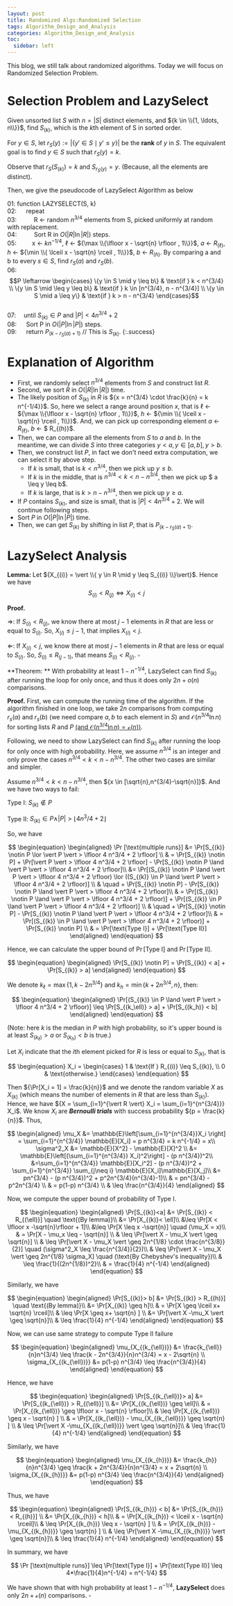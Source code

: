 ```yaml
---
layout: post
title: Randomized Algs:Randomized Selection
tags: Algorithm_Design_and_Analysis
categories: Algorithm_Design_and_Analysis
toc:
  sidebar: left
---
```


This blog, we still talk about randomized algorithms. Today we will focus on Randomized Selection Problem.

<!--more-->

# Selection Problem and LazySelect

Given unsorted list $S$ with $n = \vert S \vert$ distinct elements, and ${k \in \\{1, \ldots, n\\}}$, find ${S_{(k)}}$, which is the $k$th element of S in sorted order.

For $y \in S$, let $r_S(y) := \vert \{y' \in S \mid y' \leq y\} \vert$ be the **rank** of $y$ in $S$. The equivalent goal is to find $y \in S$ such that $r_S(y) = k$.

Observe that $r_S(S_{(k)}) = k$ and $S_{r_S(y)} = y$. (Because, all the elements are distinct).

Then, we give the pseudocode of LazySelect Algorithm as below

   01: function LAZYSELECT(S, k) <br>
   02:     &emsp; repeat <br>
   03:      &emsp; &emsp;   R ← random ${n^{3/4}}$ elements from S, picked uniformly at random with replacement. <br>
   04:       &emsp; &emsp;  Sort R in $O(\vert R \vert \ln \vert R \vert)$ steps. <br>
   05: 	&emsp; &emsp;x ← $kn^{-1/4}$, $\ell$ ← ${\max \\{\lfloor x - \sqrt{n} \rfloor , 1\\}}$, $a$ ← $R_{(\ell)}$, $h$ ← ${\min \\{ \lceil x - \sqrt{n} \rceil , 1\\}}$, $b$ ← $R_{(h)}$. By comparing a and b to every $s \in S$, find $r_S(a)$ and $r_S(b)$. <br/>
   06:     &emsp; &emsp;    $$P \leftarrow \begin{cases}       \{y \in S \mid y \leq b\} & \text{if } k < n^{3/4} \\       \{y \in S \mid \leq y \leq b\} & \text{if } k \in [n^{3/4}, n - n^{3/4}] \\       \{y \in S \mid a \leq y\} & \text{if } k > n - n^{3/4}       \end{cases}$$ <br/>
   07:     &emsp;until $S_{(k)} \in P$ and $\vert P \vert < 4n^{3/4} + 2$ <br/>
   08:   &emsp;  Sort P in $O(\vert P \vert \ln \vert P \vert)$ steps. <br/>
   09:   &emsp;  return $P_{(k-r_S(a)+1)}$  // This is $S_{(k)}$.
{:.success}

# Explanation of Algorithm

* First, we randomly select ${n^{3/4}}$ elements from ${S}$ and construct list ${R}$. 
* Second, we sort ${R}$ in  $O(\vert R \vert \ln \vert R \vert)$ time. 
* The likely position of ${S_{(k)}}$ in ${R}$ is ${x = n^{3/4} \cdot \frac{k}{n} = k n^{-1/4}}$. So, here we select a range around position ${x}$, that is $\ell$ ← ${\max \\{\lfloor x - \sqrt{n} \rfloor , 1\\}}$,  $h$ ← ${\min \\{ \lceil x - \sqrt{n} \rceil , 1\\}}$. And, we can pick up corresponding element $a$ ← $R_{(\ell)}$, $b$ ← $ R_{(h)}$.
* Then, we can compare all the elements from $S$ to $a$ and $b$. In the meantime, we can divide $S$ into three categories ${y<a, y\in [a,b],y>b}$.
* Then, we construct list $P$, in fact we don't need extra computation, we can select it by above step.
  * If $k$ is small, that is $k<n^{3/4}$, then we pick up $y \leq b$. 
  * If $k$ is in the middle, that is $n^{3/4} < k < n - n^{3/4}$, then we pick up $ a \leq y \leq b$. 
  * If $k$ is large, that is $k> n - n^{3/4}$, then we pick up $y \geq a$. 
* If $P$ contains $S_{(k)}$, and size is small, that is $\vert P \vert < 4n^{3/4} + 2$. We will continue following steps.
* Sort ${P}$ in  $O(\vert P \vert \ln \vert P \vert)$ time. 
* Then, we can get ${S_{(k)}}$ by shifting in list ${P}$, that is $P_{(k-r_S(a)+1)}$.

# LazySelect Analysis

**Lemma:** Let ${X_{(i)} = \vert \\{ y \in R \mid y \leq S_{(i)} \\}\vert}$. Hence we have
$$
S_{(i)} < R_{(j)} \Leftrightarrow X_{(i)} < j
$$

**Proof.** 

${\Rightarrow}$: If ${S_{(i)} < R_{(j)}}$, we know there at most ${j-1}$ elements in ${R}$ that are less or equal to ${S_{(i)}}$. So, ${X_{(i)} \leq j-1}$, that implies ${X_{(i)} < j}$.

${\Leftarrow}$: If ${X_{(i)} < j}$, we know there at most ${j-1}$ elements in ${R}$ that are less or equal to ${S_{(i)}}$. So, ${S_{(i)} \leq R_{(j-1)}}$, that means ${S_{(i)} < R_{(j)}}$. ${\square}$




**Theorem: ** With probability at least ${1-n^{-1/4}}$, LazySelect can find ${S_{(k)}}$ after running the loop for only once, and thus it does only ${2n+o(n)}$ comparisons. 

**Proof.** First, we can compute the running time of the algorithm. If the algorithm finished in one loop, we take ${2n}$ comparisons from computing ${r_s(a)}$ and ${r_s{(b)}}$ (we need compare ${a,b}$ to each element in ${S}$) and ${\mathcal{O}(n^{3/4}\ln n)}$ for sorting lists ${R}$ and ${P}$ [(and ${\mathcal{O}(n^{3/4}\ln n )= \mathcal{o}}(n)$)](https://wu-haonan.github.io/2023/03/05/AL_Lec_2.html#-o--and--omega--notation). 

Following, we need to show LazySelect can find ${S_{(k)}}$ after running the loop for only once with high probability.  Here, we assume ${n^{3/4}}$ is an integer and only prove the cases ${n^{3/4} < k < n - n^{3/4}}$. The other two cases are similar and simpler. 

Assume ${n^{3/4} < k < n - n^{3/4}}$, then ${x \in [\sqrt{n},n^{3/4}-\sqrt{n}]}$. And we have two ways to fail:

Type Ⅰ: ${S_{(k)}\notin P}$

Type Ⅱ: ${S_{(k)}\in P \land \vert P \vert >  \lfloor 4 n^3/4 + 2 \rfloor}$ 

So, we have

$$
\begin{equation}
\begin{aligned}
\Pr [\text{multiple runs}] &= \Pr[S_{(k)} \notin P \lor \vert P \vert > \lfloor 4 n^3/4 + 2 \rfloor] \\
& = \Pr[S_{(k)} \notin P] + \Pr[\vert P \vert > \lfloor 4 n^3/4 + 2 \rfloor] - \Pr[S_{(k)} \notin P \land \vert P \vert > \lfloor 4 n^3/4 + 2 \rfloor]\\
&= \Pr[(S_{(k)} \notin P \land \vert P \vert > \lfloor 4 n^3/4 + 2 \rfloor) \lor ((S_{(k)} \in P \land \vert P \vert > \lfloor 4 n^3/4 + 2 \rfloor)] \\
& \quad + \Pr[S_{(k)} \notin P] - \Pr[S_{(k)} \notin P \land \vert P \vert > \lfloor 4 n^3/4 + 2 \rfloor]\\ 
& = \Pr[(S_{(k)} \notin P \land \vert P \vert > \lfloor 4 n^3/4 + 2 \rfloor)] + \Pr[(S_{(k)} \in P \land \vert P \vert > \lfloor 4 n^3/4 + 2 \rfloor)] \\
& \quad + \Pr[S_{(k)} \notin P] - \Pr[S_{(k)} \notin P \land \vert P \vert > \lfloor 4 n^3/4 + 2 \rfloor]\\
& = \Pr[(S_{(k)} \in P \land \vert P \vert > \lfloor 4 n^3/4 + 2 \rfloor)]  + \Pr[S_{(k)} \notin P] \\
& = \Pr[\text{Type I}] + \Pr[\text{Type II}]
\end{aligned}
\end{equation}
$$

Hence, we can calculate the upper bound of ${\Pr[\text{Type I}] }$ and ${\Pr[\text{Type II}]}$.

$$
\begin{equation}
\begin{aligned}
\Pr[S_{(k)} \notin P] = \Pr[S_{(k)} < a] + \Pr[S_{(k)} > a]
\end{aligned}
\end{equation}
$$

We denote ${k_{\ell} = \max \{1, k - 2 n^{3/4}\}}$ and ${k_h = \min \{k+ 2n^{3/4}, n\}}$, then:

$$
\begin{equation}
\begin{aligned}
 \Pr[(S_{(k)} \in P \land \vert P \vert > \lfloor 4 n^3/4 + 2 \rfloor)] \leq \Pr[S_{(k_\ell)} > a] + \Pr[S_{(k_h)} < b] 
\end{aligned}
\end{equation}
$$

(Note: here ${k}$ is the median in ${P}$ with high probability, so it's upper bound is at least ${S_{(k_\ell)} > a}$ or ${S_{(k_h)} < b}$ is true.)

Let ${X_i}$ indicate that the ${i}$th element picked for ${R}$ is less or equal to ${S_{(k)}}$, that is

$$
\begin{equation}
X_i = 
\begin{cases}
1 & \text{If } R_{(i)} \leq S_{(k)}, \\
0 & \text{otherwise.}
\end{cases}
\end{equation}
$$

Then ${\Pr[X_i = 1] = \frac{k}{n}}$ and we denote the random variable ${X}$ as ${X_{(k)}}$ (which means the number of elements in ${R}$ that are less than ${S_{(k)}}$). Hence, we have ${}$${X = \sum_{i=1}^{\vert R \vert} X_i = \sum_{i=1}^{n^{3/4}}} X_i$. We know ${X_i}$ are ***Bernoulli trials*** with success probability ${p = \frac{k}{n}}$. Thus,

$$
\begin{aligned}
\mu_X &= \mathbb{E}\left[\sum_{i=1}^{n^{3/4}}X_i \right] = \sum_{i=1}^{n^{3/4}} \mathbb{E}[X_i] = p n^{3/4} = k n^{-1/4} = x\\
\sigma^2_X &= \mathbb{E}[X^2] - \mathbb{E}[X]^2 \\
&= \mathbb{E}\left[(\sum_{i=1}^{n^{3/4}} X_i)^2\right] - (p n^{3/4})^2\\
&=\sum_{i=1}^{n^{3/4}} \mathbb{E}[X_i^2] -  (p n^{3/4})^2 + \sum_{i=1}^{n^{3/4}} \sum_{j\neq i} \mathbb{E}[X_i]\mathbb{E}[X_j]\\
&= pn^{3/4} -  (p n^{3/4})^2 + p^2n^{3/4}(n^{3/4}-1)\\
& = pn^{3/4} - p^2n^{3/4} \\
& = p(1-p) n^{3/4} \\
& \leq \frac{n^{3/4}}{4}
\end{aligned}
$$

Now, we compute the upper bound of probability of Type Ⅰ.

$$
\begin{equation}
\begin{aligned}
\Pr[S_{(k)}<a] &= \Pr[S_{(k)} < R_{(\ell)}] \quad \text{(By lemma)}\\
&= \Pr[X_{(k)}< \ell]\\
&\leq \Pr[X < \lfloor x -\sqrt{n}\rfloor + 1]\\
&\leq \Pr[X \leq x -\sqrt{n}] \quad (\mu_X = x)\\
& = \Pr[X - \mu_x \leq - \sqrt{n}] \\
& \leq \Pr[\vert X - \mu_X \vert \geq \sqrt{n}]  \\
& \leq \Pr[\vert X - \mu_X \vert \geq 2n^{1/8} \cdot \frac{n^{3/8}}{2}] \quad (\sigma^2_X \leq \frac{n^{3/4}}{2})\\ 
& \leq \Pr[\vert X - \mu_X \vert \geq 2n^{1/8} \sigma_X] \quad (\text{By Chebyshev's inequality})\\
& \leq \frac{1}{(2n^{1/8})^2}\\
& = \frac{1}{4} n^{-1/4}
\end{aligned}
\end{equation}
$$

Similarly, we have

$$
\begin{equation}
\begin{aligned}
\Pr[S_{(k)}> b] &= \Pr[S_{(k)} > R_{(h)}] \quad \text{(By lemma)}\\
&= \Pr[X_{(k)} \geq h]\\
& = \Pr[X \geq \lceil x+ \sqrt{n} \rceil]\\
& \leq \Pr[X \geq  x+ \sqrt{n} ] \\
&= \Pr[\vert X -\mu_X \vert \geq \sqrt{n}]\\
& \leq \frac{1}{4} n^{-1/4}
\end{aligned}
\end{equation}
$$

Now, we can use same strategy to compute Type Ⅱ failure

$$
\begin{equation}
\begin{aligned}
\mu_{X_{(k_{\ell})}} &= \frac{k_{\ell}}{n}n^{3/4} \leq \frac{k - 2n^{3/4}}{n}n^{3/4} = x - 2\sqrt{n} \\
\sigma_{X_{(k_{\ell})}} &= p(1-p) n^{3/4} \leq \frac{n^{3/4}}{4}
\end{aligned}
\end{equation}
$$

Hence, we have 

$$
\begin{equation}
\begin{aligned}
\Pr[S_{(k_{\ell})}> a] &= \Pr[S_{(k_{\ell})} > R_{(\ell)}] \\
&= \Pr[X_{(k_{\ell})} \geq \ell]\\
& = \Pr[X_{(k_{\ell})} \geq \lfloor x - \sqrt{n} \rfloor]\\
& \leq \Pr[X_{(k_{\ell})} \geq  x - \sqrt{n} ] \\
& = \Pr[X_{(k_{\ell})} - \mu_{X_{(k_{\ell})}} \geq  \sqrt{n} ] \\
& \leq \Pr[\vert X -\mu_{X_{(k_{\ell})}} \vert \geq \sqrt{n}]\\
& \leq \frac{1}{4} n^{-1/4}
\end{aligned}
\end{equation}
$$

Similarly, we have 

$$
\begin{equation}
\begin{aligned}
\mu_{X_{(k_{h})}} &= \frac{k_{h}}{n}n^{3/4} \geq \frac{k + 2n^{3/4}}{n}n^{3/4} = x + 2\sqrt{n} \\
\sigma_{X_{(k_{h})}} &= p(1-p) n^{3/4} \leq \frac{n^{3/4}}{4}
\end{aligned}
\end{equation}
$$

Thus, we have 

$$
\begin{equation}
\begin{aligned}
\Pr[S_{(k_{h})} < b] &= \Pr[S_{(k_{h})} < R_{(h)}] \\
&= \Pr[X_{(k_{h})} < h]\\
& = \Pr[X_{(k_{h})} < \lceil x - \sqrt{n} \rceil]\\
& \leq \Pr[X_{(k_{h})} \leq  x - \sqrt{n} ] \\
& = \Pr[X_{(k_{h})} - \mu_{X_{(k_{h})}} \geq  \sqrt{n} ] \\
& \leq \Pr[\vert X -\mu_{X_{(k_{h})}} \vert \geq \sqrt{n}]\\
& \leq \frac{1}{4} n^{-1/4}
\end{aligned}
\end{equation}
$$

In summary, we have 

$$
\Pr [\text{multiple runs}] \leq \Pr[\text{Type I}] + \Pr[\text{Type II}] \leq 4*\frac{1}{4}n^{-1/4} = n^{-1/4}
$$

We have shown that with high probability at least ${1-n^{-1/4}}$, **LazySelect** does only
${2n + \mathcal{o}(n)}$ comparisons. ${\square}$

